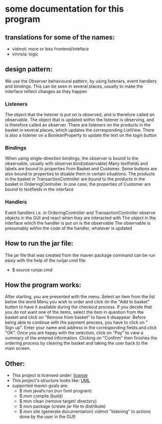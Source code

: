 # some documentation for this program


## translations for some of the names:
 - vidmot: more or less frontend/inteface
 - vinnsla: logic

## design pattern:
We use the Observer behavioural pattern, by using listeners, event handlers and bindings. This can be seen in several places, usually to make the interface reflect changes as they happen

### Listeners
The object that the listener is put on is observed, and is therefore called an observable.
The object that is updated within the listener is observing, and is therefore called an observer.
There are listeners on the products in the basket in several places, which updates the corresponding ListView.
There is also a listener on a BooleanProperty to update the text on the login button

### Bindings
When using single-direction bindings, the observer is bound to the observable, usually with observer.bind(observable)
Many textfields and labels are bound to properties from Basket and Customer. Some buttons are also bound to properties
to disable them in certain situations. The products in the basket in TransactionController are bound to the products
in the basket in OrderingController. In one case, the properties of Customer are bound to textfields in the interface

### Handlers
Event handlers i.e. in OrderingController and TransactionController observe objects in the GUI and react when they are interacted with
The object in the interface which the handler is put on is the observable
The observable is presumably within the code of the handler, whatever is updated


## How to run the jar file:
The jar file that was created from the maven package
command can be run easiy with the help of the runjar.cmd
file:

 - $ source runjar.cmd

## How the program works:
After starting, you are presented with the menu. Select
an item from the list below the word Menu you wish to
order and click on the "Add to basket"
button to have it available during the checkout process.
If you decide that you do not want one of the items, select
the item in question from the basket and click on "Remove
from basket" to have it disappear. Before being able to
continue with the payment process, you have to click on "
Sign up". Enter your name and address in the corresponding
fields and click "OK". Once you are happy with the selection,
click on "Pay" to view a summary of the entered information.
Clicking on "Confirm" then finishes the ordering process by
clearing the basket and taking the user back to the main
screen.


## Other:
 - This project is licensed under: [license](LICENSE.md)
 - This project's structure looks like: [UML](src/site/markdown/classDiagram.jpg)
 - supported maven goals are:
   - $ mvn javafx:run (run fxml program)
   - $ mvn compile (build)
   - $ mvn clean (remove target/ directory)
   - $ mvn package (create jar file to distribute)
   - $ mvn site (generate documentation)
vidmot "listening" to actions done by the user in the GUI)
